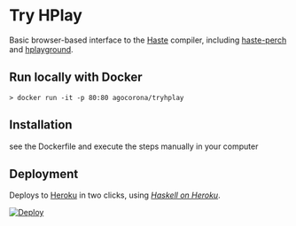 Try HPlay
=========

Basic browser-based interface to the [Haste](http://haste-lang.org/) compiler, including
[haste-perch](https://github.com/agocorona/haste-perch) and
[hplayground](https://github.com/agocorona/hplayground/).

Run locally with Docker
-----------------------

    > docker run -it -p 80:80 agocorona/tryhplay

Installation
------------
see the Dockerfile and execute the steps manually in your computer

Deployment
----------

Deploys to [Heroku](http://heroku.com/) in two clicks, using [_Haskell on Heroku_](http://haskellonheroku.com/).

[![Deploy](https://www.herokucdn.com/deploy/button.png)](https://heroku.com/deploy?template=https://github.com/agocorona/tryhplay)
